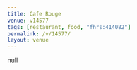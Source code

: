 ```yaml
---
title: Cafe Rouge
venue: v14577
tags: [restaurant, food, "fhrs:414082"]
permalink: /v/14577/
layout: venue
---
```

null